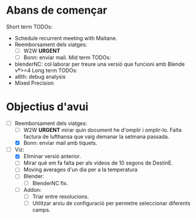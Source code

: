 # Abans de començar
Short term TODOs:
- Schedule recurrent meeting with Maitane.
- Reemborsament dels viatges:
	- [ ] W2W **URGENT**
	- [ ] Bonn: enviar mail.
Mid term TODOs:
- blenderNC: col·laborar per treure una versió que funcioni amb Blende vº>=4 
Long term TODOs:
- a6th: debug analysis
- Mixed Precision

# Objectius d'avui
- [ ] Reemborsament dels viatges:
	- [ ] W2W **URGENT** mirar quin document he d'omplir i omplir-lo.
	      Falta factura de lufthansa que vaig demanar la setmana passada.
	- [x] Bonn: enviar mail amb tiquets.
- [ ] Viz:
	- [x] Eliminar versió anterior.
	- [ ] Mirar què em fa falta per als videos de 10 segons de DestinE.
	- [ ] Moving averages d'un dia per a la temperatura
	- [ ] Blender:
		- [ ] BlenderNC fix.
	- [ ] Addon:
		- [ ] Triar entre resolucions.
		- [ ] Utilitzar arxiu de configuració per permetre seleccionar diferents camps.